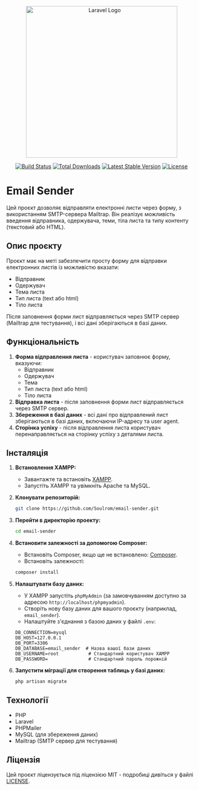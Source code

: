 <p align="center"><a href="https://laravel.com" target="_blank"><img src="https://raw.githubusercontent.com/laravel/art/master/logo-lockup/5%20SVG/2%20CMYK/1%20Full%20Color/laravel-logolockup-cmyk-red.svg" width="400" alt="Laravel Logo"></a></p>

<p align="center">
<a href="https://github.com/laravel/framework/actions"><img src="https://github.com/laravel/framework/workflows/tests/badge.svg" alt="Build Status"></a>
<a href="https://packagist.org/packages/laravel/framework"><img src="https://img.shields.io/packagist/dt/laravel/framework" alt="Total Downloads"></a>
<a href="https://packagist.org/packages/laravel/framework"><img src="https://img.shields.io/packagist/v/laravel/framework" alt="Latest Stable Version"></a>
<a href="https://packagist.org/packages/laravel/framework"><img src="https://img.shields.io/packagist/l/laravel/framework" alt="License"></a>
</p>

# Email Sender

Цей проєкт дозволяє відправляти електронні листи через форму, з використанням SMTP-сервера Mailtrap. Він реалізує можливість введення відправника, одержувача, теми, тіла листа та типу контенту (текстовий або HTML).

## Опис проєкту

Проєкт має на меті забезпечити просту форму для відправки електронних листів із можливістю вказати:

- Відправник
- Одержувач
- Тема листа
- Тип листа (text або html)
- Тіло листа

Після заповнення форми лист відправляється через SMTP сервер (Mailtrap для тестування), і всі дані зберігаються в базі даних.

## Функціональність

1. **Форма відправлення листа** - користувач заповнює форму, вказуючи:
    - Відправник
    - Одержувач
    - Тема
    - Тип листа (text або html)
    - Тіло листа
2. **Відправка листа** - після заповнення форми лист відправляється через SMTP сервер.
3. **Збереження в базі даних** - всі дані про відправлений лист зберігаються в базі даних, включаючи IP-адресу та user agent.
4. **Сторінка успіху** - після відправлення листа користувач перенаправляється на сторінку успіху з деталями листа.

## Інсталяція

1. **Встановлення XAMPP:**
    - Завантажте та встановіть [XAMPP](https://www.apachefriends.org/index.html).
    - Запустіть XAMPP та увімкніть Apache та MySQL.

2. **Клонувати репозиторій:**
    ```bash
    git clone https://github.com/Soulrom/email-sender.git
    ```

3. **Перейти в директорію проекту:**
    ```bash
    cd email-sender
    ```

4. **Встановити залежності за допомогою Composer:**
    - Встановіть Composer, якщо ще не встановлено: [Composer](https://getcomposer.org/download/).
    - Встановіть залежності:
    ```bash
    composer install
    ```

5. **Налаштувати базу даних:**
    - У XAMPP запустіть `phpMyAdmin` (за замовчуванням доступно за адресою `http://localhost/phpmyadmin`).
    - Створіть нову базу даних для вашого проєкту (наприклад, `email_sender`).
    - Налаштуйте з'єднання з базою даних у файлі `.env`:

    ```
    DB_CONNECTION=mysql
    DB_HOST=127.0.0.1
    DB_PORT=3306
    DB_DATABASE=email_sender  # Назва вашої бази даних
    DB_USERNAME=root           # Стандартний користувач XAMPP
    DB_PASSWORD=               # Стандартний пароль порожній
    ```

6. **Запустити міграції для створення таблиць у базі даних:**
    ```bash
    php artisan migrate
    ```

## Технології

- PHP
- Laravel
- PHPMailer
- MySQL (для збереження даних)
- Mailtrap (SMTP сервер для тестування)

## Ліцензія

Цей проєкт ліцензується під ліцензією MIT - подробиці дивіться у файлі [LICENSE](LICENSE).
